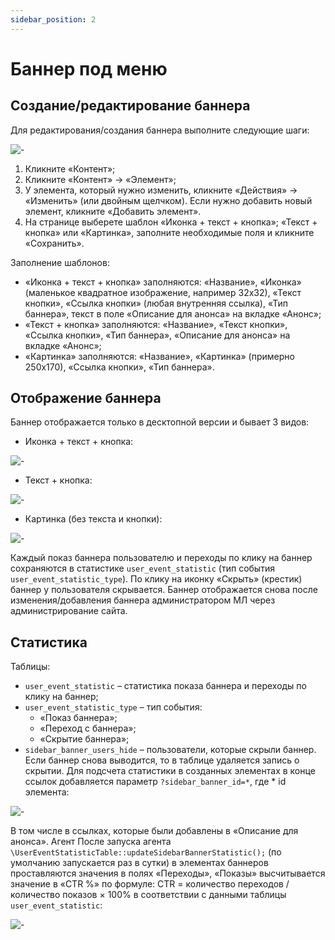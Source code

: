 ```yaml
---
sidebar_position: 2
---
```


# Баннер под меню

## Создание/редактирование баннера

Для редактирования/создания баннера выполните следующие шаги:

![-](https://i.postimg.cc/PrXdJNzz/1.png)

1. Кликните «Контент»;
2. Кликните «Контент» → «Элемент»;
3. У элемента, который нужно изменить, кликните «Действия» → «Изменить» (или двойным щелчком).
Если нужно добавить новый элемент, кликните «Добавить элемент».
4. На странице выберете шаблон «Иконка + текст + кнопка»; «Текст + кнопка» или «Картинка», заполните необходимые поля и кликните «Сохранить».

Заполнение шаблонов:
- «Иконка + текст + кнопка» заполняются: «Название», «Иконка» (маленькое квадратное изображение, например 32х32), «Текст кнопки», «Ссылка кнопки» (любая внутренняя ссылка), «Тип баннера», текст в поле «Описание для анонса» на вкладке «Анонс»;
- «Текст + кнопка» заполняются: «Название», «Текст кнопки», «Ссылка кнопки», «Тип баннера», «Описание для анонса» на вкладке «Анонс»;
- «Картинка» заполняются: «Название», «Картинка» (примерно 250х170), «Ссылка кнопки», «Тип баннера».

## Отображение баннера

Баннер отображается только в десктопной версии и бывает 3 видов:
- Иконка + текст + кнопка:

![-](https://i.postimg.cc/kgkrQ58H/2.png)

- Текст + кнопка:

![-](https://i.postimg.cc/sD7HkJZT/3.png)

- Картинка (без текста и кнопки):

![-](https://i.postimg.cc/6qdVmY1R/4.png)

Каждый показ баннера пользователю и переходы по клику на баннер сохраняются в статистике `user_event_statistic` (тип события `user_event_statistic_type`).
По клику на иконку «Скрыть» (крестик) баннер у пользователя скрывается. Баннер отображается снова после изменения/добавления баннера администратором МЛ через администрирование сайта.

## Статистика

Таблицы:
- `user_event_statistic` – статистика показа баннера и переходы по клику на баннер;
- `user_event_statistic_type` – тип события:
    - «Показ баннера»; 
    - «Переход с баннера»; 
    - «Скрытие баннера»;
- `sidebar_banner_users_hide` – пользователи, которые скрыли баннер. Если баннер снова выводится, то в таблице удаляется запись о скрытии.
Для подсчета статистики в созданных элементах в конце ссылок добавляется параметр `?sidebar_banner_id=*`, где * id элемента:

![-](https://i.postimg.cc/6pG6JgfD/5.png)

В том числе в ссылках, которые были добавлены в «Описание для анонса».
Агент
После запуска агента `\UserEventStatisticTable::updateSidebarBannerStatistic();` (по умолчанию запускается раз в сутки) в элементах баннеров проставляются значения в полях «Переходы», «Показы» высчитывается значение в «CTR %» по формуле: CTR = количество переходов / количество показов × 100% в соответствии с данными таблицы `user_event_statistic`:

![-](https://i.postimg.cc/7hW4jnGH/6.png)